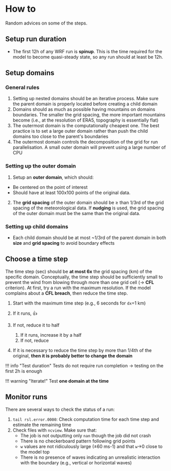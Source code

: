 # How to

Random advices on some of the steps.

## Setup run duration 

- The first 12h of any WRF run is **spinup**. This is the time required for the model to become quasi-steady state, so any run should at least be 12h.

## Setup domains 

### General rules 

1. Setting up nested domains should be an iterative process. Make sure the parent domain is properly located before creating a child domain
2. Domains should as much as possible having mountains on domains boundaries. The smaller the grid spacing, the more important mountains become (i.e., at the resolution of ERA5, topography is essentially flat)
3. The outermost domain is the computationally cheapest one. The best practice is to set a large outer domain rather than push the child domains too close to the parent's boundaries
4. The outermost domain controls the decomposition of the grid for run parallelisation. A small outer domain will prevent using a large number of CPU

### Setting up the outer domain 

1. Setup an **outer domain**, which should:
  - Be centered on the point of interest
  - Should have at least 100x100 points of the original data. 

2. The **grid spacing** of the outer domain should be ≥ than 1/3rd of the grid spacing of the meteorological data. If **nudging** is used, the grid spacing of the outer domain must be the same than the original data.

### Setting up child domains 

- Each child domain should be at most ~1/3rd of the parent domain in both **size** and **grid spacing** to avoid boundary effects

## Choose a time step  

The time step (sec) should be **at most 6x** the grid spacing (km) of the specific domain. Conceptually, the time step should be sufficiently small to prevent the wind from blowing through more than one grid cell (&rarr; **CFL** criterion).  At first, try a run with the maximum resolution. If the model complains about a **CFL breach**, then reduce the time step.

  1. Start with the maximum time step (e.g., 6 seconds for `dx`=1 km)
  2. If it runs, 👍
  3. If not, reduce it to half
     1. If it runs, increase it by a half 
     2. If not, reduce

  4. If it is necessary to reduce the time step by more than 1/4th of the original, **then it is probably better to change the domain**

!!! info "Test duration"
    Tests do not require run completion &rarr; testing on the first 2h is enough

!!! warning "Iterate!"
    Test **one domain at the time**


## Monitor runs 

There are several ways to check the status of a run:

1. `tail rsl.error.0000`: Check computation time for each time step and estimate the remaining time 
2. Check files with `ncview`. Make sure that:
     - The job is not outputting only `nan` though the job did not crash
     - There is no checkerboard pattern following grid points 
     - `w` values are not ridiculously large (±60 ms-1) and that `w`&rarr;0 close to the model top
     - There is no presence of waves indicating an unrealistic interaction with the boundary (e.g., vertical or horizontal waves)

